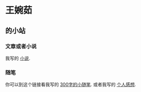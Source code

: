 # 王婉茹

## 的小站

### 文章或者小说

我写的 [小说](http://wanru.wang/site/novel.html).

### 随笔

你可以到这个链接看我写的 [300字的小随笔](http://wanru.wang/site/300.html).
或者我写的 [个人感想](http://wanru.wang/site/thinking.html).